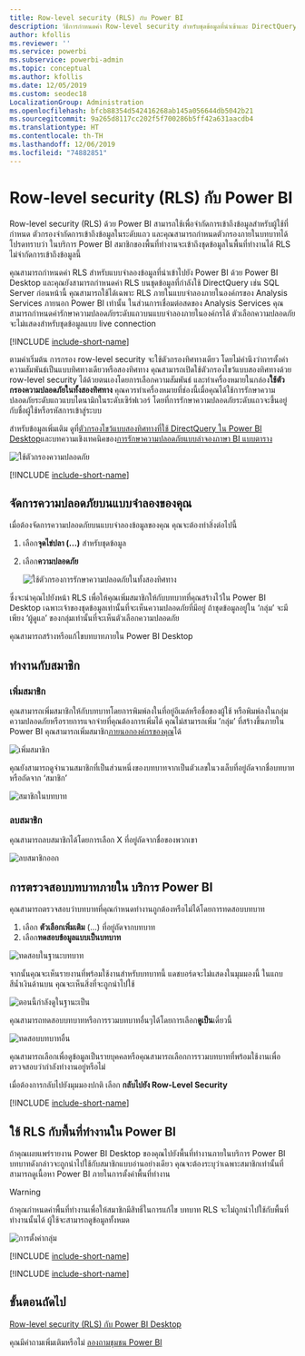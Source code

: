 ```yaml
---
title: Row-level security (RLS) กับ Power BI
description: วิธีการกำหนดค่า Row-level security สำหรับชุดข้อมูลที่นำเข้าและ DirectQuery ภายใน Power BI service
author: kfollis
ms.reviewer: ''
ms.service: powerbi
ms.subservice: powerbi-admin
ms.topic: conceptual
ms.author: kfollis
ms.date: 12/05/2019
ms.custom: seodec18
LocalizationGroup: Administration
ms.openlocfilehash: bfcb88354d542416268ab145a056644db5042b21
ms.sourcegitcommit: 9a265d8117cc202f5f700286b5ff42a631aacdb4
ms.translationtype: HT
ms.contentlocale: th-TH
ms.lasthandoff: 12/06/2019
ms.locfileid: "74882851"
---
```

# <a name="row-level-security-rls-with-power-bi"></a>Row-level security (RLS) กับ Power BI

Row-level security (RLS) ด้วย Power BI สามารถใช้เพื่อจำกัดการเข้าถึงข้อมูลสำหรับผู้ใช้ที่กำหนด ตัวกรองจำกัดการเข้าถึงข้อมูลในระดับแถว และคุณสามารถกำหนดตัวกรองภายในบทบาทได้ โปรดทราบว่า ในบริการ Power BI สมาชิกของพื้นที่ทำงานจะเข้าถึงชุดข้อมูลในพื้นที่ทำงานได้ RLS ไม่จำกัดการเข้าถึงข้อมูลนี้

คุณสามารถกำหนดค่า RLS สำหรับแบบจำลองข้อมูลที่นำเข้าไปยัง Power BI ด้วย Power BI Desktop และคุณยังสามารถกำหนดค่า RLS บนชุดข้อมูลที่กำลังใช้ DirectQuery เช่น SQL Server ก่อนหน้านี้ คุณสามารถใช้ได้เฉพาะ RLS ภายในแบบจำลองภายในองค์กรของ Analysis Services ภายนอก Power BI เท่านั้น ในส่วนการเชื่อมต่อสดของ Analysis Services คุณสามารถกำหนดค่ารักษาความปลอดภัยระดับแถวบนแบบจำลองภายในองค์กรได้ ตัวเลือกความปลอดภัยจะไม่แสดงสำหรับชุดข้อมูลแบบ live connection

[!INCLUDE [include-short-name](./includes/rls-desktop-define-roles.md)]

ตามค่าเริ่มต้น การกรอง row-level security จะใช้ตัวกรองทิศทางเดียว โดยไม่คำนึงว่าการตั้งค่าความสัมพันธ์เป็นแบบทิศทางเดียวหรือสองทิศทาง คุณสามารถเปิดใช้ตัวกรองไขว้แบบสองทิศทางด้วย row-level security ได้ด้วยตนเองโดยการเลือกความสัมพันธ์ และทำเครื่องหมายในกล่อง**ใช้ตัวกรองความปลอดภัยในทั้งสองทิศทาง** คุณควรทำเครื่องหมายที่ช่องนี้เมื่อคุณได้ใช้การรักษาความปลอดภัยระดับแถวแบบไดนามิกในระดับเซิร์ฟเวอร์ โดยที่การรักษาความปลอดภัยระดับแถวจะขึ้นอยู่กับชื่อผู้ใช้หรือรหัสการเข้าสู่ระบบ

สำหรับข้อมูลเพิ่มเติม ดูที่[ตัวกรองไขว้แบบสองทิศทางที่ใช้ DirectQuery ใน Power BI Desktop](desktop-bidirectional-filtering.md)และบทความเชิงเทคนิคของ[การรักษาความปลอดภัยแบบลำจองภาษา BI แบบตาราง](https://download.microsoft.com/download/D/2/0/D20E1C5F-72EA-4505-9F26-FEF9550EFD44/Securing%20the%20Tabular%20BI%20Semantic%20Model.docx)

![ใช้ตัวกรองความปลอดภัย](media/service-admin-rls/rls-apply-security-filter.png)


[!INCLUDE [include-short-name](./includes/rls-desktop-view-as-roles.md)]

## <a name="manage-security-on-your-model"></a>จัดการความปลอดภัยบนแบบจำลองของคุณ

เมื่อต้องจัดการความปลอดภัยบนแบบจำลองข้อมูลของคุณ คุณจะต้องทำสิ่งต่อไปนี้

1. เลือก**จุดไข่ปลา (...)** สำหรับชุดข้อมูล
2. เลือก**ความปลอดภัย**
   
   ![ใช้ตัวกรองการรักษาความปลอดภัยในทั้งสองทิศทาง](media/service-admin-rls/rls-security.png)

ซึ่งจะนำคุณไปยังหน้า RLS เพื่อให้คุณเพิ่มสมาชิกให้กับบทบาทที่คุณสร้างไว้ใน Power BI Desktop เฉพาะเจ้าของชุดข้อมูลเท่านั้นที่จะเห็นความปลอดภัยที่มีอยู่ ถ้าชุดข้อมูลอยู่ใน ‘กลุ่ม’ จะมีเพียง ‘ผู้ดูแล’ ของกลุ่มเท่านั้นที่จะเห็นตัวเลือกความปลอดภัย 

คุณสามารถสร้างหรือแก้ไขบทบาทภายใน Power BI Desktop

## <a name="working-with-members"></a>ทำงานกับสมาชิก

### <a name="add-members"></a>เพิ่มสมาชิก

คุณสามารถเพิ่มสมาชิกให้กับบทบาทโดยการพิมพ์ลงในที่อยู่อีเมล์หรือชื่อของผู้ใช้ หรือพิมพ์ลงในกลุ่มความปลอดภัยหรือรายการแจกจ่ายที่คุณต้องการเพิ่มได้ คุณไม่สามารถเพิ่ม ’กลุ่ม’ ที่สร้างขึ้นภายใน Power BI คุณสามารถเพิ่มสมาชิก[ภายนอกองค์กรของคุณ](whitepaper-azure-b2b-power-bi.md#data-security-for-external-partners)ได้

![เพิ่มสมาชิก](media/service-admin-rls/rls-add-member.png)

คุณยังสามารถดูจำนวนสมาชิกที่เป็นส่วนหนึ่งของบทบาทจากเป็นตัวเลขในวงเล็บที่อยู่ถัดจากชื่อบทบาท หรือถัดจาก ‘สมาชิก’

![สมาชิกในบทบาท](media/service-admin-rls/rls-member-count.png)

### <a name="remove-members"></a>ลบสมาชิก

คุณสามารถลบสมาชิกได้โดยการเลือก X ที่อยู่ถัดจากชื่อของพวกเขา 

![ลบสมาชิกออก](media/service-admin-rls/rls-remove-member.png)

## <a name="validating-the-role-within-the-power-bi-service"></a>การตรวจสอบบทบาทภายใน บริการ Power BI

คุณสามารถตรวจสอบว่าบทบาทที่คุณกำหนดทำงานถูกต้องหรือไม่ได้โดยการทดสอบบทบาท 

1. เลือก **ตัวเลือกเพิ่มเติม** (...) ที่อยู่ถัดจากบทบาท
2. เลือก**ทดสอบข้อมูลแบบเป็นบทบาท**

![ทดสอบในฐานะบทบาท](media/service-admin-rls/rls-test-role.png)

จากนั้นคุณจะเห็นรายงานที่พร้อมใช้งานสำหรับบทบาทนี้ แดชบอร์ดจะไม่แสดงในมุมมองนี้ ในแถบสีน้ำเงินด้านบน คุณจะเห็นสิ่งที่จะถูกนำไปใช้

![ตอนนี้กำลังดูในฐานะเป็น <role>](media/service-admin-rls/rls-test-role2.png)

คุณสามารถทดสอบบทบาทหรือการรวมบทบาทอื่นๆได้โดยการเลือก**ดูเป็น**เดี๋ยวนี้

![ทดสอบบทบาทอื่น](media/service-admin-rls/rls-test-role3.png)

คุณสามารถเลือกเพื่อดูข้อมูลเป็นรายบุคคลหรือคุณสามารถเลือกการรวมบทบาทที่พร้อมใช้งานเพื่อตรวจสอบว่ากำลังทำงานอยู่หรือไม่ 

เมื่อต้องการกลับไปยังมุมมองปกติ เลือก **กลับไปยัง Row-Level Security**

[!INCLUDE [include-short-name](./includes/rls-usernames.md)]

## <a name="using-rls-with-workspaces-in-power-bi"></a>ใช้ RLS กับพื้นที่ทำงานใน Power BI

ถ้าคุณเผยแพร่รายงาน Power BI Desktop ของคุณไปยังพื้นที่ทำงานภายในบริการ Power BI บทบาทดังกล่าวจะถูกนำไปใช้กับสมาชิกแบบอ่านอย่างเดียว คุณจะต้องระบุว่าเฉพาะสมาชิกเท่านั้นที่สามารถดูเนื้อหา Power BI ภายในการตั้งค่าพื้นที่ทำงาน

> [!WARNING]
> ถ้าคุณกำหนดค่าพื้นที่ทำงานเพื่อให้สมาชิกมีสิทธิ์ในการแก้ไข บทบาท RLS จะไม่ถูกนำไปใช้กับพื้นที่ทำงานนั้นได้ ผู้ใช้จะสามารถดูข้อมูลทั้งหมด

![การตั้งค่ากลุ่ม](media/service-admin-rls/rls-group-settings.png)

[!INCLUDE [include-short-name](./includes/rls-limitations.md)]

[!INCLUDE [include-short-name](./includes/rls-faq.md)]

## <a name="next-steps"></a>ขั้นตอนถัดไป
[Row-level security (RLS) กับ Power BI Desktop](desktop-rls.md)  

คุณมีคำถามเพิ่มเติมหรือไม่ [ลองถามชุมชน Power BI](https://community.powerbi.com/)
